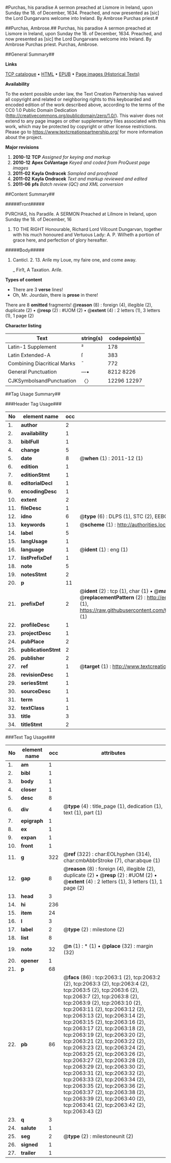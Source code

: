 #Purchas, his paradise A sermon preached at Lismore in Ireland, upon Sunday the 18. of December, 1634. Preached, and now presented as [sic] the Lord Dungarvans welcome into Ireland. By Ambrose Purchas priest.#

##Purchas, Ambrose.##
Purchas, his paradise A sermon preached at Lismore in Ireland, upon Sunday the 18. of December, 1634. Preached, and now presented as [sic] the Lord Dungarvans welcome into Ireland. By Ambrose Purchas priest.
Purchas, Ambrose.

##General Summary##

**Links**

[TCP catalogue](http://www.ota.ox.ac.uk/tcp/)  • 
[HTML](http://tei.it.ox.ac.uk/tcp/Texts-HTML/free/A10/A10225.html)  • 
[EPUB](http://tei.it.ox.ac.uk/tcp/Texts-EPUB/free/A10/A10225.epub) • 
[Page images (Historical Texts)](https://historicaltexts.jisc.ac.uk/eebo-99837723e)

**Availability**

To the extent possible under law, the Text Creation Partnership has waived all copyright and related or neighboring rights to this keyboarded and encoded edition of the work described above, according to the terms of the CC0 1.0 Public Domain Dedication (http://creativecommons.org/publicdomain/zero/1.0/). This waiver does not extend to any page images or other supplementary files associated with this work, which may be protected by copyright or other license restrictions. Please go to https://www.textcreationpartnership.org/ for more information about the project.

**Major revisions**

1. __2010-12__ __TCP__ *Assigned for keying and markup*
1. __2010-12__ __Apex CoVantage__ *Keyed and coded from ProQuest page images*
1. __2011-02__ __Kayla Ondracek__ *Sampled and proofread*
1. __2011-02__ __Kayla Ondracek__ *Text and markup reviewed and edited*
1. __2011-06__ __pfs__ *Batch review (QC) and XML conversion*

##Content Summary##

#####Front#####

PVRCHAS, his Paradiſe. A SERMON Preached at Liſmore in Ireland, upon Sunday the 18. of December, 16
1. TO THE RIGHT Honourable, Richard Lord Viſcount Dungarvan, together with his much honoured and Vertuous Lady: A. P. Wiſheth a portion of grace here, and perfection of glory hereafter.

#####Body#####

1. Canticl. 2. 13. Ariſe my Loue, my faire one, and come away.

    _ Firſt, A Taxation. Ariſe.

**Types of content**

  * There are 3 **verse** lines!
  * Oh, Mr. Jourdain, there is **prose** in there!

There are 8 **omitted** fragments! 
 @__reason__ (8) : foreign (4), illegible (2), duplicate (2)  •  @__resp__ (2) : #UOM (2)  •  @__extent__ (4) : 2 letters (1), 3 letters (1), 1 page (2)

**Character listing**


|Text|string(s)|codepoint(s)|
|---|---|---|
|Latin-1 Supplement|²|178|
|Latin Extended-A|ſ|383|
|Combining             Diacritical Marks|̄|772|
|General Punctuation|—•|8212 8226|
|CJKSymbolsandPunctuation|〈〉|12296 12297|

##Tag Usage Summary##

###Header Tag Usage###

|No|element name|occ|attributes|
|---|---|---|---|
|1.|__author__|2||
|2.|__availability__|1||
|3.|__biblFull__|1||
|4.|__change__|5||
|5.|__date__|8| @__when__ (1) : 2011-12 (1)|
|6.|__edition__|1||
|7.|__editionStmt__|1||
|8.|__editorialDecl__|1||
|9.|__encodingDesc__|1||
|10.|__extent__|2||
|11.|__fileDesc__|1||
|12.|__idno__|6| @__type__ (6) : DLPS (1), STC (2), EEBO-CITATION (1), PROQUEST (1), VID (1)|
|13.|__keywords__|1| @__scheme__ (1) : http://authorities.loc.gov/ (1)|
|14.|__label__|5||
|15.|__langUsage__|1||
|16.|__language__|1| @__ident__ (1) : eng (1)|
|17.|__listPrefixDef__|1||
|18.|__note__|5||
|19.|__notesStmt__|2||
|20.|__p__|11||
|21.|__prefixDef__|2| @__ident__ (2) : tcp (1), char (1)  •  @__matchPattern__ (2) : ([0-9\-]+):([0-9IVX]+) (1), (.+) (1)  •  @__replacementPattern__ (2) : http://eebo.chadwyck.com/downloadtiff?vid=$1&page=$2 (1), https://raw.githubusercontent.com/textcreationpartnership/Texts/master/tcpchars.xml#$1 (1)|
|22.|__profileDesc__|1||
|23.|__projectDesc__|1||
|24.|__pubPlace__|2||
|25.|__publicationStmt__|2||
|26.|__publisher__|2||
|27.|__ref__|1| @__target__ (1) : http://www.textcreationpartnership.org/docs/. (1)|
|28.|__revisionDesc__|1||
|29.|__seriesStmt__|1||
|30.|__sourceDesc__|1||
|31.|__term__|1||
|32.|__textClass__|1||
|33.|__title__|3||
|34.|__titleStmt__|2||


###Text Tag Usage###

|No|element name|occ|attributes|
|---|---|---|---|
|1.|__am__|1||
|2.|__bibl__|1||
|3.|__body__|1||
|4.|__closer__|1||
|5.|__desc__|8||
|6.|__div__|4| @__type__ (4) : title_page (1), dedication (1), text (1), part (1)|
|7.|__epigraph__|1||
|8.|__ex__|1||
|9.|__expan__|1||
|10.|__front__|1||
|11.|__g__|322| @__ref__ (322) : char:EOLhyphen (314), char:cmbAbbrStroke (7), char:abque (1)|
|12.|__gap__|8| @__reason__ (8) : foreign (4), illegible (2), duplicate (2)  •  @__resp__ (2) : #UOM (2)  •  @__extent__ (4) : 2 letters (1), 3 letters (1), 1 page (2)|
|13.|__head__|3||
|14.|__hi__|236||
|15.|__item__|24||
|16.|__l__|3||
|17.|__label__|2| @__type__ (2) : milestone (2)|
|18.|__list__|8||
|19.|__note__|32| @__n__ (1) : * (1)  •  @__place__ (32) : margin (32)|
|20.|__opener__|1||
|21.|__p__|68||
|22.|__pb__|86| @__facs__ (86) : tcp:2063:1 (2), tcp:2063:2 (2), tcp:2063:3 (2), tcp:2063:4 (2), tcp:2063:5 (2), tcp:2063:6 (2), tcp:2063:7 (2), tcp:2063:8 (2), tcp:2063:9 (2), tcp:2063:10 (2), tcp:2063:11 (2), tcp:2063:12 (2), tcp:2063:13 (2), tcp:2063:14 (2), tcp:2063:15 (2), tcp:2063:16 (2), tcp:2063:17 (2), tcp:2063:18 (2), tcp:2063:19 (2), tcp:2063:20 (2), tcp:2063:21 (2), tcp:2063:22 (2), tcp:2063:23 (2), tcp:2063:24 (2), tcp:2063:25 (2), tcp:2063:26 (2), tcp:2063:27 (2), tcp:2063:28 (2), tcp:2063:29 (2), tcp:2063:30 (2), tcp:2063:31 (2), tcp:2063:32 (2), tcp:2063:33 (2), tcp:2063:34 (2), tcp:2063:35 (2), tcp:2063:36 (2), tcp:2063:37 (2), tcp:2063:38 (2), tcp:2063:39 (2), tcp:2063:40 (2), tcp:2063:41 (2), tcp:2063:42 (2), tcp:2063:43 (2)|
|23.|__q__|3||
|24.|__salute__|1||
|25.|__seg__|2| @__type__ (2) : milestoneunit (2)|
|26.|__signed__|1||
|27.|__trailer__|1||
